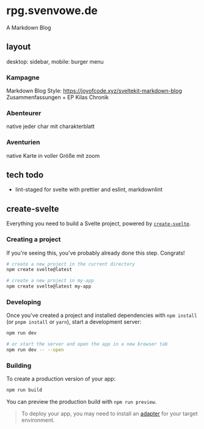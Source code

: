 # rpg.svenvowe.de

A Markdown Blog

## layout

desktop: sidebar, mobile: burger menu

### Kampagne

Markdown Blog Style: https://joyofcode.xyz/sveltekit-markdown-blog
Zusammenfassungen + EP
Kilas Chronik

### Abenteurer

native
jeder char mit charakterblatt

### Aventurien

native
Karte in voller Größe mit zoom

## tech todo

- lint-staged for svelte with prettier and eslint, markdownlint

## create-svelte

Everything you need to build a Svelte project, powered by [`create-svelte`](https://github.com/sveltejs/kit/tree/master/packages/create-svelte).

### Creating a project

If you're seeing this, you've probably already done this step. Congrats!

```bash
# create a new project in the current directory
npm create svelte@latest

# create a new project in my-app
npm create svelte@latest my-app
```

### Developing

Once you've created a project and installed dependencies with `npm install` (or `pnpm install` or `yarn`), start a development server:

```bash
npm run dev

# or start the server and open the app in a new browser tab
npm run dev -- --open
```

### Building

To create a production version of your app:

```bash
npm run build
```

You can preview the production build with `npm run preview`.

> To deploy your app, you may need to install an [adapter](https://kit.svelte.dev/docs/adapters) for your target environment.
